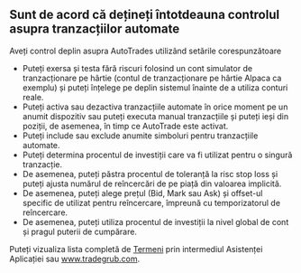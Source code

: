 ## Sunt de acord că dețineți întotdeauna controlul asupra tranzacțiilor automate

Aveți control deplin asupra AutoTrades utilizând setările corespunzătoare
- Puteți exersa și testa fără riscuri folosind un cont simulator de tranzacționare pe hârtie (contul de tranzacționare pe hârtie Alpaca ca exemplu) și puteți înțelege pe deplin sistemul înainte de a utiliza conturi reale.
- Puteți activa sau dezactiva tranzacțiile automate în orice moment pe un anumit dispozitiv sau puteți executa manual tranzacțiile și puteți ieși din poziții, de asemenea, în timp ce AutoTrade este activat.
- Puteți include sau exclude anumite simboluri pentru tranzacțiile automate.
- Puteți determina procentul de investiții care va fi utilizat pentru o singură tranzacție.
- De asemenea, puteți păstra procentul de toleranță la risc stop loss și puteți ajusta numărul de reîncercări de pe piață din valoarea implicită.
- De asemenea, puteți alege prețul (Bid, Mark sau Ask) și offset-ul specific de utilizat pentru reîncercare, împreună cu temporizatorul de reîncercare.
- De asemenea, puteți utiliza procentul de investiții la nivel global de cont și pragul puterii de cumpărare.

Puteți vizualiza lista completă de [Termeni](https://tradegrub.com/terms) prin intermediul Asistenței Aplicației sau www.tradegrub.com. 
